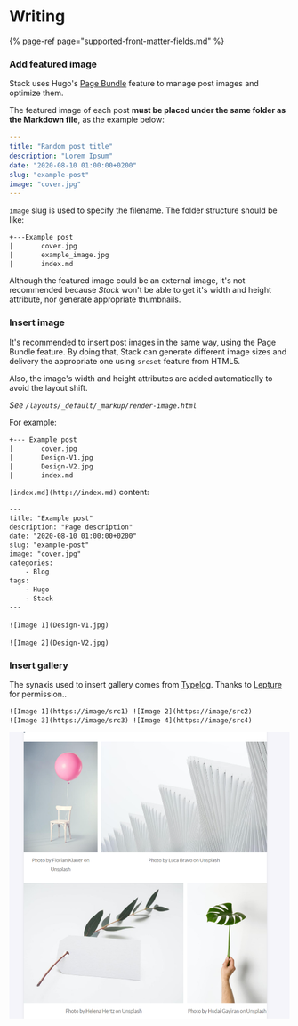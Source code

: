 # Writing

{% page-ref page="supported-front-matter-fields.md" %}

### Add featured image

Stack uses Hugo's [Page Bundle](https://gohugo.io/content-management/page-bundles/) feature to manage post images and optimize them.

The featured image of each post **must be placed under the same folder as the Markdown file**, as the example below:

```yaml
---
title: "Random post title"
description: "Lorem Ipsum"
date: "2020-08-10 01:00:00+0200"
slug: "example-post"
image: "cover.jpg"
---
```

`image` slug is used to specify the filename. The folder structure should be like:

```text
+---Example post
|       cover.jpg
|       example_image.jpg
|       index.md
```

Although the featured image could be an external image, it's not recommended because _Stack_ won't be able to get it's width and height attribute, nor generate appropriate thumbnails.

### Insert image

It's recommended to insert post images in the same way, using the Page Bundle feature. By doing that, Stack can generate different image sizes and delivery the appropriate one using `srcset` feature from HTML5.

Also, the image's width and height attributes are added automatically to avoid the layout shift.

_See `/layouts/_default/_markup/render-image.html`_

For example:

```text
+--- Example post
|       cover.jpg
|       Design-V1.jpg
|       Design-V2.jpg
|       index.md
```

`[index.md](http://index.md)` content:

```text
---
title: "Example post"
description: "Page description"
date: "2020-08-10 01:00:00+0200"
slug: "example-post"
image: "cover.jpg"
categories:
    - Blog
tags:
    - Hugo
    - Stack
---

![Image 1](Design-V1.jpg)   

![Image 2](Design-V2.jpg)
```

### Insert gallery

The synaxis used to insert gallery comes from [Typelog](https://blog.typlog.com/images). Thanks to [Lepture](https://lepture.com/) for permission..

```text
![Image 1](https://image/src1) ![Image 2](https://image/src2)
![Image 3](https://image/src3) ![Image 4](https://image/src4)
```

![](../.gitbook/assets/image%20%282%29.png)

